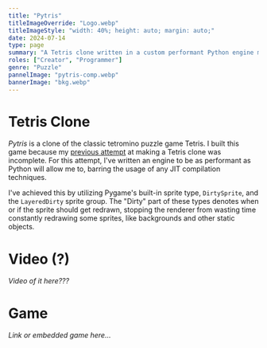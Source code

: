 ```yaml
---
title: "Pytris"
titleImageOverride: "Logo.webp"
titleImageStyle: "width: 40%; height: auto; margin: auto;"
date: 2024-07-14
type: page
summary: "A Tetris clone written in a custom performant Python engine made with Pygame"
roles: ["Creator", "Programmer"]
genre: "Puzzle"
pannelImage: "pytris-comp.webp"
bannerImage: "bkg.webp"
---
```


# Tetris Clone
_Pytris_ is a clone of the classic tetromino puzzle game Tetris. I built this game because my [previous attempt](/games/not-tetris/) at making a Tetris clone was incomplete. For this attempt, I've written an engine to be as performant as Python will allow me to, barring the usage of any JIT compilation techniques.

I've achieved this by utilizing Pygame's built-in sprite type, `DirtySprite`, and the `LayeredDirty` sprite group. The "Dirty" part of these types denotes when or if the sprite should get redrawn, stopping the renderer from wasting time constantly redrawing some sprites, like backgrounds and other static objects.

# Video (?)
*Video of it here???*

# Game
*Link or embedded game here...*
